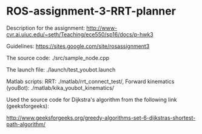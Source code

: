 # ROS-assignment-3-RRT-planner



Description for the assignment: http://www-cvr.ai.uiuc.edu/~seth/Teaching/ece550/sp16/docs/p-hwk3

Guidelines: https://sites.google.com/site/rosassignment3

The source code: ./src/sample_node.cpp

The launch file: ./launch/test_youbot.launch

Matlab scripts: RRT: ./matlab/rrt_connect_test/, Forward kinematics (youBot): ./matlab/kika_youbot_kinematics/

Used the source code for Dijkstra's algorithm from the following link (geeksforgeeks):

http://www.geeksforgeeks.org/greedy-algorithms-set-6-dijkstras-shortest-path-algorithm/
